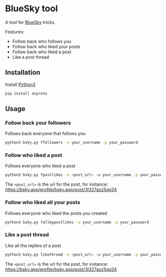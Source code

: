 # BlueSky tool
A tool for [BlueSky](https://bsky.app) tricks.

Features:
- Follow back who follows you
- Follow back who liked your posts
- Follow back who liked a post
- Like a post thread

## Installation
Install [Python3](https://www.python.org/)
```bash
pip install atproto
```

## Usage

### Follow back your followers
Follows back everyone that follows you

```bash
python3 bsky.py ffollowers -u your_username -p your_password
```

### Follow who liked a post
Follows everyone who liked a post

```bash
python3 bsky.py fpostlikes -e <post_url> -u your_username -p your_password
```

The `<post_url>` is the url for the post, for instance: https://bsky.app/profile/bsky.app/post/3l327azz5qg24

### Follow who liked all your posts
Follows everyone who liked the posts you created

```bash
python3 bsky.py fallmypostlikes -u your_username -p your_password
```

### Like a post thread
Like all the replies of a post

```bash
python3 bsky.py likethread -e <post_url> -u your_username -p your_password
```

The `<post_url>` is the url for the post, for instance: https://bsky.app/profile/bsky.app/post/3l327azz5qg24
